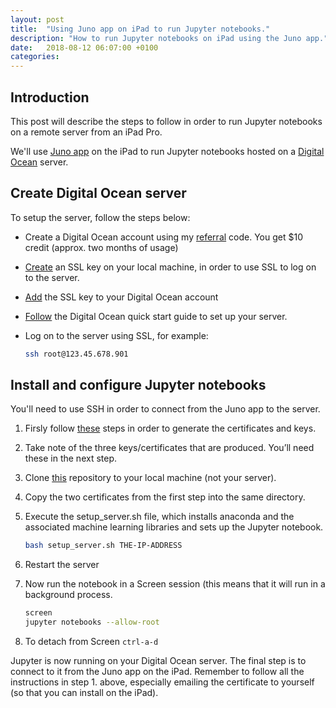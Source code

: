 ```yaml
---
layout: post
title:  "Using Juno app on iPad to run Jupyter notebooks."
description: "How to run Jupyter notebooks on iPad using the Juno app."
date:   2018-08-12 06:07:00 +0100
categories: 
---
```

## Introduction

This post will describe the steps to follow in order to run Jupyter notebooks on a remote server from an iPad Pro.

We'll use [Juno app][juno_app] on the iPad to run Jupyter notebooks hosted on a [Digital Ocean][digital-ocean] server.

## Create Digital Ocean server

To setup the server, follow the steps below:

* Create a Digital Ocean account using my [referral][referral-code] code.  You get $10 credit (approx. two months of usage)
* [Create][ssl-key] an SSL key on your local machine, in order to use SSL to log on to the server.
* [Add][add-key] the SSL key to your Digital Ocean account
* [Follow][digitalocean-quick] the Digital Ocean quick start guide to set up your server.
* Log on to the server using SSL, for example:

    ``` bash
    ssh root@123.45.678.901
    ```

## Install and configure Jupyter notebooks

You'll need to use SSH in order to connect from the Juno app to the server.

1. Firsly follow [these][juno-ssh] steps in order to generate the certificates and keys.
2. Take note of the three keys/certificates that are produced.  You’ll need these in the next step.
3. Clone [this][do-repository] repository to your local machine (not your server).
4. Copy the two certificates from the first step into the same directory.
5. Execute the setup_server.sh file, which installs anaconda and the associated machine learning libraries and sets up the Jupyter notebook.

	``` bash
    bash setup_server.sh THE-IP-ADDRESS
	```
6. Restart the server
7. Now run the notebook in a Screen session (this means that it will run in a background process.
	
	``` bash
	screen 
    jupyter notebooks --allow-root
	```
8. To detach from Screen `ctrl-a-d`

Jupyter is now running on your Digital Ocean server.  The final step is to connect to it from the Juno app on the iPad.  Remember to follow all the instructions in step 1. above, especially emailing the certificate to yourself (so that you can install on the iPad).


[referral-code]:https://m.do.co/c/399038ff7529
[add-key]:https://www.digitalocean.com/docs/droplets/how-to/add-ssh-keys/to-account/
[do-repository]:https://github.com/ioancw/Digital-Ocean-Droplet-Creation
[ssl-key]:https://www.digitalocean.com/docs/droplets/how-to/add-ssh-keys/create-with-openssh/
[digitalocean-quick]: https://www.digitalocean.com/docs/droplets/quickstart/
[juno_app]: https://juno.sh
[digital-ocean]: https://www.digitalocean.com
[juno-ssh]: https://juno.sh/ssl-self-signed-cert/
